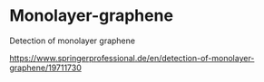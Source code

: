 # Monolayer-graphene
Detection of monolayer graphene 

https://www.springerprofessional.de/en/detection-of-monolayer-graphene/19711730
